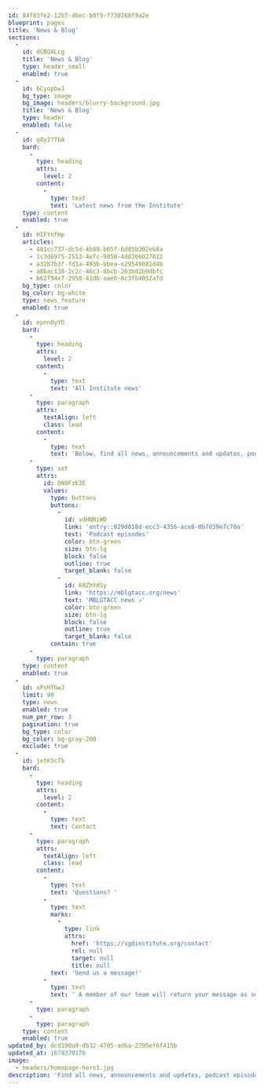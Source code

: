 ```yaml
---
id: 84f83fe2-12b7-4bec-b0f9-f730268f9a2e
blueprint: pages
title: 'News & Blog'
sections:
  -
    id: dCBQ4Lcg
    title: 'News & Blog'
    type: header_small
    enabled: true
  -
    id: 6CyopbwJ
    bg_type: image
    bg_image: headers/blurry-background.jpg
    title: 'News & Blog'
    type: header
    enabled: false
  -
    id: g8y27TbA
    bard:
      -
        type: heading
        attrs:
          level: 2
        content:
          -
            type: text
            text: 'Latest news from the Institute'
    type: content
    enabled: true
  -
    id: HIFYnfHp
    articles:
      - 481cc737-dc5d-4b89-b65f-6d85b302eb8a
      - 1c3d6975-2553-4efc-9058-4d8306027012
      - a32b7b3f-fd1a-493b-bbea-e29549881d4b
      - a8bac138-2c2c-46c3-8bcb-263bd2b9dbfc
      - b62f94e7-2958-41db-aae6-8c3fb4052afd
    bg_type: color
    bg_color: bg-white
    type: news_feature
    enabled: true
  -
    id: epnnOyYD
    bard:
      -
        type: heading
        attrs:
          level: 2
        content:
          -
            type: text
            text: 'All Institute news'
      -
        type: paragraph
        attrs:
          textAlign: left
          class: lead
        content:
          -
            type: text
            text: 'Below, find all news, announcements and updates, podcast episodes, media mentions, and other written updates from the Midwest Institute for Sexuality and Gender Diversity.'
      -
        type: set
        attrs:
          id: DN9FzK3E
          values:
            type: buttons
            buttons:
              -
                id: vdHNNiWD
                link: 'entry::029d818d-ecc3-4356-ace8-0b7d39e7c70a'
                text: 'Podcast episodes'
                color: btn-green
                size: btn-lg
                block: false
                outline: true
                target_blank: false
              -
                id: 69ZhYdSy
                link: 'https://mblgtacc.org/news'
                text: 'MBLGTACC news ↗️'
                color: btn-green
                size: btn-lg
                block: false
                outline: true
                target_blank: false
            contain: true
      -
        type: paragraph
    type: content
    enabled: true
  -
    id: xPsHTGwJ
    limit: 90
    type: news
    enabled: true
    num_per_row: 3
    pagination: true
    bg_type: color
    bg_color: bg-gray-200
    exclude: true
  -
    id: jetKScTb
    bard:
      -
        type: heading
        attrs:
          level: 2
        content:
          -
            type: text
            text: Contact
      -
        type: paragraph
        attrs:
          textAlign: left
          class: lead
        content:
          -
            type: text
            text: 'Questions? '
          -
            type: text
            marks:
              -
                type: link
                attrs:
                  href: 'https://sgdinstitute.org/contact'
                  rel: null
                  target: null
                  title: null
            text: 'Send us a message!'
          -
            type: text
            text: ' A member of our team will return your message as soon as possible :)'
      -
        type: paragraph
      -
        type: paragraph
    type: content
    enabled: true
updated_by: dcd190a9-db32-4705-ad6a-2795ef6f415b
updated_at: 1678370176
image:
  - headers/homepage-hero1.jpg
description: 'Find all news, announcements and updates, podcast episodes, media mentions, and other written updates from the Midwest Institute for Sexuality and Gender Diversity.'
---
```

